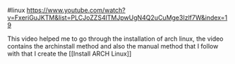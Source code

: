 #linux
https://www.youtube.com/watch?v=FxeriGuJKTM&list=PLCJoZZS4lTMJpwUgN4Q2uCuMge3Izlf7W&index=19

This video helped me to go through the installation of arch linux, the video contains the archinstall method and also the manual method that I follow with that I create the [[Install ARCH Linux]] 